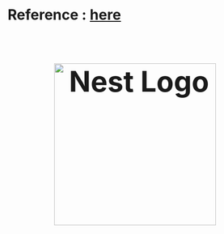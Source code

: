 <h1>Reference : <a href="https://auth0.com/blog/full-stack-typescript-apps-part-1-developing-backend-apis-with-nestjs/?fbclid=IwAR0VrKaJe4bGl4pTdUCZw6wFPxLjnI35iKCFevM60P4Rlc6cMZmp6akzGe8">here<a/><h1/>
<p align="center">
  <a href="http://nestjs.com/" target="blank"><img src="https://nestjs.com/img/logo_text.svg" width="320" alt="Nest Logo" /></a>
</p>
